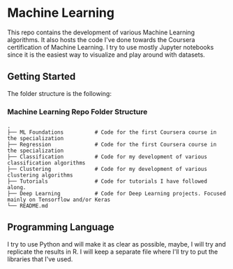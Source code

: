 # Machine Learning
This repo contains the development of various Machine Learning algorithms. It also hosts the code I've done towards the Coursera certification of Machine Learning. I try to use mostly Jupyter notebooks since it is the easiest way to visualize and play around with datasets.

## Getting Started
The folder structure is the following:

### Machine Learning Repo Folder Structure
    .
    ├── ML Foundations          # Code for the first Coursera course in the specialization
    ├── Regression              # Code for the first Coursera course in the specialization
    ├── Classification          # Code for my development of various classification algorithms
    ├── Clustering              # Code for my development of various clustering algorithms
    ├── Tutorials               # Code for tutorials I have followed along.
    ├── Deep Learning           # Code for Deep Learning projects. Focused mainly on Tensorflow and/or Keras
    └── README.md

## Programming Language
I try to use Python and will make it as clear as possible, maybe, I will try and replicate the results in R. I will keep a separate file where I'll try to put the libraries that I've used.
